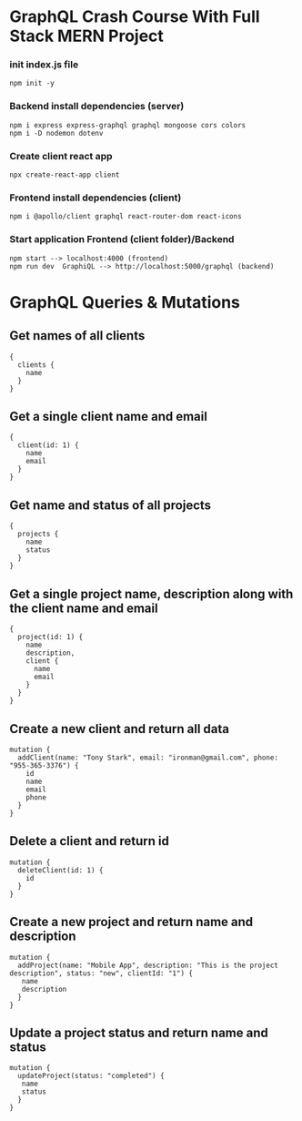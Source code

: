 # GraphQL Crash Course With Full Stack MERN Project

### init index.js file

```
npm init -y
```

### Backend install dependencies (server)

```
npm i express express-graphql graphql mongoose cors colors
npm i -D nodemon dotenv
```

### Create client react app

```
npx create-react-app client
```

### Frontend install dependencies (client)

```
npm i @apollo/client graphql react-router-dom react-icons
```

### Start application Frontend (client folder)/Backend

```
npm start --> localhost:4000 (frontend)
npm run dev  GraphiQL --> http://localhost:5000/graphql (backend)
```

# GraphQL Queries & Mutations

## Get names of all clients

```
{
  clients {
    name
  }
}
```

## Get a single client name and email

```
{
  client(id: 1) {
    name
    email
  }
}
```

## Get name and status of all projects

```
{
  projects {
    name
    status
  }
}
```

## Get a single project name, description along with the client name and email

```
{
  project(id: 1) {
    name
    description,
    client {
      name
      email
    }
  }
}
```

## Create a new client and return all data

```
mutation {
  addClient(name: "Tony Stark", email: "ironman@gmail.com", phone: "955-365-3376") {
    id
    name
    email
    phone
  }
}
```

## Delete a client and return id

```
mutation {
  deleteClient(id: 1) {
    id
  }
}
```

## Create a new project and return name and description

```
mutation {
  addProject(name: "Mobile App", description: "This is the project description", status: "new", clientId: "1") {
   name
   description
  }
}
```

## Update a project status and return name and status

```
mutation {
  updateProject(status: "completed") {
   name
   status
  }
}
```
